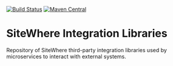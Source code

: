[![Build Status](https://travis-ci.org/sitewhere/sitewhere-integration.svg?branch=master)](https://travis-ci.org/sitewhere/sitewhere-integration) [![Maven Central](https://img.shields.io/maven-central/v/com.sitewhere/sitewhere-rdb.svg?label=Maven%20Central)](https://search.maven.org/search?q=g:%22com.sitewhere%22%20AND%20a:%22sitewhere-rdb%22)

# SiteWhere Integration Libraries

Repository of SiteWhere third-party integration libraries used by microservices to
interact with external systems.
